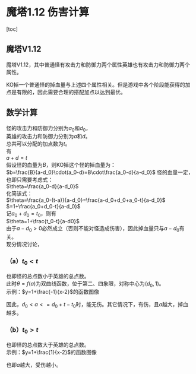 # 魔塔1.12 伤害计算

[toc]

## 魔塔V1.12

魔塔V1.12，其中普通怪有攻击力和防御力两个属性英雄也有攻击力和防御力两个属性。  

KO掉一个普通怪的掉血量与上述四个属性相关。但是游戏中各个阶段能获得的加点是有限的，因此需要合理的搭配加点以达到最优。  

## 数学计算

怪的攻击力和防御力分别为$a_0$和$d_0$，  
英雄的攻击力和防御力分别为$a$和$d$。  
总共可以分配的加点数为$t$。  
有  
$a+d=t$  
假设怪的血量为$B$，则KO掉这个怪的掉血量为：  
$b=\frac{B}{a-d_0}\cdot(a_0-d)=B\cdot\frac{a_0-d}{a-d_0}$
怪的血量一定，也即只需要考虑式：  
$\theta=\frac{a_0-d}{a-d_0}$  
化简该式：  
$\theta=\frac{a_0-(t-a)}{a-d_0}=\frac{a-d_0+d_0+a_0-t}{a-d_0}$  
$=1+\frac{a_0+d_0-t}{a-d_0}$  
记$a_0+d_0=t_0$，则有  
$\theta=1+\frac{t_0-t}{a-d0}$  
由于$a-d_0>0$必然成立（否则不能对怪造成伤害），因此掉血量只与$a-d_0$有关。  
现分情况讨论，  

### （a）$t_0<t$  

也即怪的总点数小于英雄的总点数。  
此时$\theta=f(a)$为双曲线函数，位于第二、四象限，对称中心为$(d_0,1)$。  
示例：$y=1+\frac{-1}{x-2}$的函数图像  

因此，$d_0<a<=d_0+t-t_0$时，能无伤。其它情况下，有伤，且$a$越大，掉血越多。

### （b）$t_0>t$

也即怪的总点数大于英雄的总点数。  
示例：$y=1+\frac{1}{x-2}$的函数图像  

也即$a$越大，受伤越小。  
